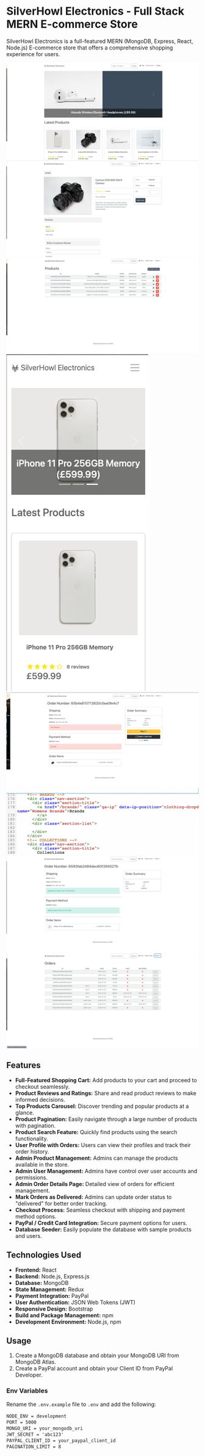 # SilverHowl Electronics - Full Stack MERN E-commerce Store

SilverHowl Electronics is a full-featured MERN (MongoDB, Express, React, Node.js) E-commerce store that offers a comprehensive shopping experience for users.


![](./frontend/src/assets/images/1.png)
![](./frontend/src/assets/images/2.png)
![](./frontend/src/assets/images/3.png)
![](./frontend/src/assets/images/4.png)
![](./frontend/src/assets/images/5.png)
![](./frontend/src/assets/images/6.png)
![](./frontend/src/assets/images/7.png)
![](./frontend/src/assets/images/8.png)

## Features

- **Full-Featured Shopping Cart:** Add products to your cart and proceed to checkout seamlessly.
- **Product Reviews and Ratings:** Share and read product reviews to make informed decisions.
- **Top Products Carousel:** Discover trending and popular products at a glance.
- **Product Pagination:** Easily navigate through a large number of products with pagination.
- **Product Search Feature:** Quickly find products using the search functionality.
- **User Profile with Orders:** Users can view their profiles and track their order history.
- **Admin Product Management:** Admins can manage the products available in the store.
- **Admin User Management:** Admins have control over user accounts and permissions.
- **Admin Order Details Page:** Detailed view of orders for efficient management.
- **Mark Orders as Delivered:** Admins can update order status to "delivered" for better order tracking.
- **Checkout Process:** Seamless checkout with shipping and payment method options.
- **PayPal / Credit Card Integration:** Secure payment options for users.
- **Database Seeder:** Easily populate the database with sample products and users.

## Technologies Used

- **Frontend:** React
- **Backend:** Node.js, Express.js
- **Database:** MongoDB
- **State Management:** Redux
- **Payment Integration:** PayPal
- **User Authentication:** JSON Web Tokens (JWT)
- **Responsive Design:** Bootstrap
- **Build and Package Management:** npm
- **Development Environment:** Node.js, npm

## Usage

1. Create a MongoDB database and obtain your MongoDB URI from MongoDB Atlas.
2. Create a PayPal account and obtain your Client ID from PayPal Developer.

### Env Variables

Rename the `.env.example` file to `.env` and add the following:

```env
NODE_ENV = development
PORT = 5000
MONGO_URI = your_mongodb_uri
JWT_SECRET = 'abc123'
PAYPAL_CLIENT_ID = your_paypal_client_id
PAGINATION_LIMIT = 8
